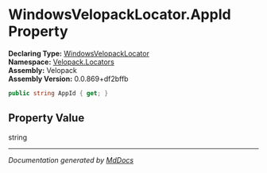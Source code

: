 ﻿<!--  
  <auto-generated>   
    The contents of this file were generated by a tool.  
    Changes to this file may be list if the file is regenerated  
  </auto-generated>   
-->

# WindowsVelopackLocator.AppId Property

**Declaring Type:** [WindowsVelopackLocator](../index.md)  
**Namespace:** [Velopack.Locators](../../index.md)  
**Assembly:** Velopack  
**Assembly Version:** 0.0.869+df2bffb

```csharp
public string AppId { get; }
```

## Property Value

string

___

*Documentation generated by [MdDocs](https://github.com/ap0llo/mddocs)*
